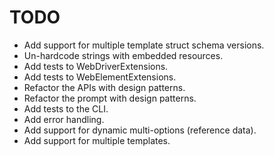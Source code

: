 # TODO

- Add support for multiple template struct schema versions.
- Un-hardcode strings with embedded resources.
- Add tests to WebDriverExtensions.
- Add tests to WebElementExtensions.
- Refactor the APIs with design patterns.
- Refactor the prompt with design patterns.
- Add tests to the CLI.
- Add error handling.
- Add support for dynamic multi-options (reference data).
- Add support for multiple templates.

